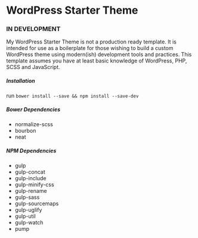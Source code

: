 # WordPress Starter Theme
### IN DEVELOPMENT

My WordPress Starter Theme is not a production ready template.  It is intended for use as a boilerplate for those wishing to build a custom WordPress theme using modern(ish) development tools and practices.  This template assumes you have at least basic knowledge of WordPress, PHP, SCSS and JavaScript.

##### Installation
run ```bower install --save && npm install --save-dev```

##### Bower Dependencies
- normalize-scss
- bourbon
- neat

##### NPM Dependencies
- gulp
- gulp-concat
- gulp-include
- gulp-minify-css
- gulp-rename
- gulp-sass
- gulp-sourcemaps
- gulp-uglify
- gulp-util
- gulp-watch
- pump